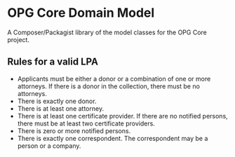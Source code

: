OPG Core Domain Model
=====================

A Composer/Packagist library of the model classes for the OPG Core project.

## Rules for a valid LPA

* Applicants must be either a donor or a combination of one or more attorneys.  If there is a donor in the collection, there must be no attorneys.
* There is exactly one donor.
* There is at least one attorney.
* There is at least one certificate provider.  If there are no notified persons, there must be at least two certificate providers.
* There is zero or more notified persons.
* There is exactly one correspondent.  The correspondent may be a person or a company.
